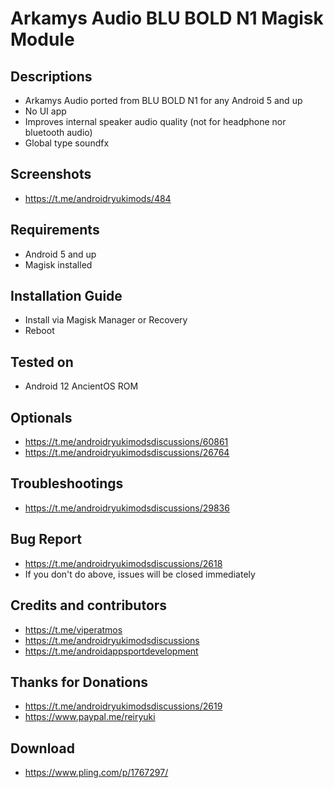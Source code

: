 # Arkamys Audio BLU BOLD N1 Magisk Module

## Descriptions
- Arkamys Audio ported from BLU BOLD N1 for any Android 5 and up
- No UI app
- Improves internal speaker audio quality (not for headphone nor bluetooth audio)
- Global type soundfx

## Screenshots
- https://t.me/androidryukimods/484

## Requirements
- Android 5 and up
- Magisk installed

## Installation Guide
- Install via Magisk Manager or Recovery
- Reboot

## Tested on
- Android 12 AncientOS ROM

## Optionals
- https://t.me/androidryukimodsdiscussions/60861
- https://t.me/androidryukimodsdiscussions/26764

## Troubleshootings
- https://t.me/androidryukimodsdiscussions/29836

## Bug Report
- https://t.me/androidryukimodsdiscussions/2618
- If you don't do above, issues will be closed immediately

## Credits and contributors
- https://t.me/viperatmos
- https://t.me/androidryukimodsdiscussions
- https://t.me/androidappsportdevelopment

## Thanks for Donations
- https://t.me/androidryukimodsdiscussions/2619
- https://www.paypal.me/reiryuki

## Download
- https://www.pling.com/p/1767297/
